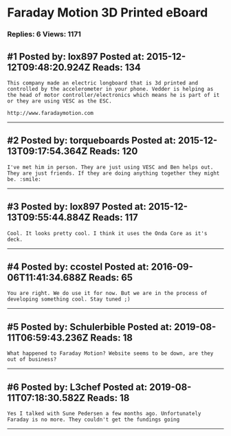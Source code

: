 # Faraday Motion 3D Printed eBoard

### Replies: 6 Views: 1171

## \#1 Posted by: lox897 Posted at: 2015-12-12T09:48:20.924Z Reads: 134

```
This company made an electric longboard that is 3d printed and controlled by the accelerometer in your phone. Vedder is helping as the head of motor controller/electronics which means he is part of it or they are using VESC as the ESC.

http://www.faradaymotion.com
```

---
## \#2 Posted by: torqueboards Posted at: 2015-12-13T09:17:54.364Z Reads: 120

```
I've met him in person. They are just using VESC and Ben helps out. They are just friends. If they are doing anything together they might be. :smile:
```

---
## \#3 Posted by: lox897 Posted at: 2015-12-13T09:55:44.884Z Reads: 117

```
Cool. It looks pretty cool. I think it uses the Onda Core as it's deck.
```

---
## \#4 Posted by: ccostel Posted at: 2016-09-06T11:41:34.688Z Reads: 65

```
You are right. We do use it for now. But we are in the process of developing something cool. Stay tuned ;)
```

---
## \#5 Posted by: Schulerbible Posted at: 2019-08-11T06:59:43.236Z Reads: 18

```
What happened to Faraday Motion? Website seems to be down, are they out of business?
```

---
## \#6 Posted by: L3chef Posted at: 2019-08-11T07:18:30.582Z Reads: 18

```
Yes I talked with Sune Pedersen a few months ago. Unfortunately Faraday is no more. They couldn't get the fundings going
```

---
